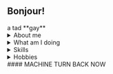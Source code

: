 ## Bonjour! ##


<p> </p>
a tad **gay**

<details>

<summary>About me</summary> 
Comp Sci undergrad at University of South Wales
<br/>Musician, primarily guitar leaning into synth
<br/>Gundam Modeller
</details>

<details>
<summary>What am I doing</summary>
VST plugins
</details>

<details>
<summary>Skills</summary>
Not doing work for months and then finishing it all in one night
</details>

<details>
<summary>Hobbies</summary>
Music production
Light video editing
Gaming
</details>
#### MACHINE TURN BACK NOW



